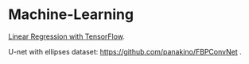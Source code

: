 # Machine-Learning

[Linear Regression with TensorFlow](https://vitalitylearning.medium.com/linear-regression-with-tensorflow-ef4a8d1d5217).

U-net with ellipses dataset: https://github.com/panakino/FBPConvNet .

